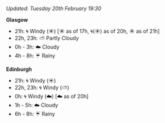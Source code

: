 *Updated: Tuesday 20th February 19:30*

**Glasgow**

* 21h: :cyclone: Windy (:sunny:) [:sunny: as of 17h, :cyclone:(:sunny:) as of 20h, :sunny: as of 21h]
* 22h, 23h: :partly_sunny: Partly Cloudy
* 0h - 3h: :cloud: Cloudy
* 4h - 8h: :umbrella: Rainy

**Edinburgh**

* 21h: :cyclone: Windy (:sunny:)
* 22h, 23h: :cyclone: Windy (:partly_sunny:)
* 0h: :cyclone: Windy (:cloud:) [:cloud: as of 20h]
* 1h - 5h: :cloud: Cloudy
* 6h - 8h: :umbrella: Rainy

